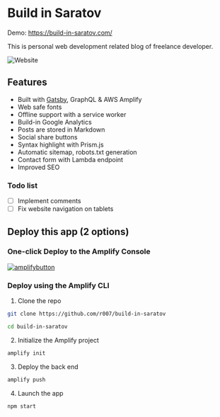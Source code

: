 # Build in Saratov

Demo: https://build-in-saratov.com/  

This is personal web development related blog of freelance developer.

![Website](https://i.giphy.com/media/3HB4HLIicwMxUzBjzJ/giphy.webp)

## Features 

- Built with [Gatsby](http://gatsbyjs.org/), GraphQL & AWS Amplify
- Web safe fonts
- Offline support with a service worker
- Build-in Google Analytics
- Posts are stored in Markdown
- Social share buttons
- Syntax highlight with Prism.js
- Automatic sitemap, robots.txt generation
- Contact form with Lambda endpoint
- Improved SEO

### Todo list
- [ ] Implement comments
- [ ] Fix website navigation on tablets

## Deploy this app (2 options)

### One-click Deploy to the Amplify Console

[![amplifybutton](https://oneclick.amplifyapp.com/button.svg)](https://console.aws.amazon.com/amplify/home#/deploy?repo=https://github.com/r007/build-in-saratov)

### Deploy using the Amplify CLI

1. Clone the repo

```sh
git clone https://github.com/r007/build-in-saratov

cd build-in-saratov
```

2. Initialize the Amplify project

```sh
amplify init
```

3. Deploy the back end

```sh
amplify push
```

4. Launch the app

```sh
npm start
```

